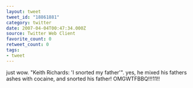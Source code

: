 ```yaml
---
layout: tweet
tweet_id: "18861881"
category: twitter
date: 2007-04-04T00:47:34.000Z
source: Twitter Web Client
favorite_count: 0
retweet_count: 0
tags:
- tweet
---
```


just wow. "Keith Richards: 'I snorted my father'". yes, he mixed his fathers ashes with cocaine, and snorted his father! OMGWTFBBQ!!!11!!
